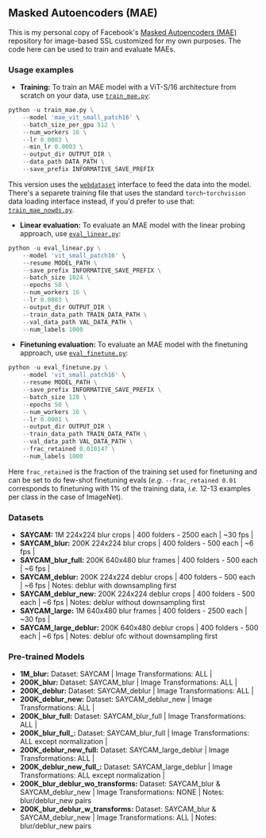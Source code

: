 ## Masked Autoencoders (MAE)

This is my personal copy of Facebook's [Masked Autoencoders (MAE)](https://github.com/facebookresearch/mae) repository for image-based SSL customized for my own purposes. The code here can be used to train and evaluate MAEs.

### Usage examples

* **Training:** To train an MAE model with a ViT-S/16 architecture from scratch on your data, use [`train_mae.py`](https://github.com/eminorhan/mae/blob/master/train_mae.py): 
```python
python -u train_mae.py \
	--model 'mae_vit_small_patch16' \
	--batch_size_per_gpu 512 \
	--num_workers 16 \
	--lr 0.0003 \
	--min_lr 0.0003 \
	--output_dir OUTPUT_DIR \
	--data_path DATA_PATH \
	--save_prefix INFORMATIVE_SAVE_PREFIX
```
This version uses the [`webdataset`](https://github.com/webdataset/webdataset) interface to feed the data into the model. There's a separete training file that uses the standard `torch`-`torchvision` data loading interface instead, if you'd prefer to use that: [`train_mae_nowds.py`](https://github.com/eminorhan/mae/blob/master/train_mae_nowds.py).

* **Linear evaluation:** To evaluate an MAE model with the linear probing approach, use [`eval_linear.py`](https://github.com/eminorhan/mae/blob/master/eval_linear.py): 
```python
python -u eval_linear.py \
	--model 'vit_small_patch16' \
	--resume MODEL_PATH \
	--save_prefix INFORMATIVE_SAVE_PREFIX \
	--batch_size 1024 \
	--epochs 50 \
	--num_workers 16 \
	--lr 0.0003 \
	--output_dir OUTPUT_DIR \
	--train_data_path TRAIN_DATA_PATH \
	--val_data_path VAL_DATA_PATH \
	--num_labels 1000
```

* **Finetuning evaluation:** To evaluate an MAE model with the finetuning approach, use [`eval_finetune.py`](https://github.com/eminorhan/mae/blob/master/eval_finetune.py): 
```python
python -u eval_finetune.py \
	--model 'vit_small_patch16' \
	--resume MODEL_PATH \
	--save_prefix INFORMATIVE_SAVE_PREFIX \
	--batch_size 128 \
	--epochs 50 \
	--num_workers 16 \
	--lr 0.0001 \
	--output_dir OUTPUT_DIR \
	--train_data_path TRAIN_DATA_PATH \
	--val_data_path VAL_DATA_PATH \
	--frac_retained 0.010147 \
	--num_labels 1000
```
Here `frac_retained` is the fraction of the training set used for finetuning and can be set to do few-shot finetuning evals (*e.g.* `--frac_retained 0.01` corresponds to finetuning with 1% of the training data, *i.e.* 12-13 examples per class in the case of ImageNet).

### Datasets

* **SAYCAM:**              1M 224x224 blur crops     | 400 folders - 2500 each | ~30 fps |
* **SAYCAM_blur:**         200K 224x224 blur crops   | 400 folders - 500 each  | ~6 fps  |
* **SAYCAM_blur_full:**    200K 640x480 blur frames  | 400 folders - 500 each  | ~6 fps  |
* **SAYCAM_deblur:**       200K 224x224 deblur crops | 400 folders - 500 each  | ~6 fps  | Notes: deblur with downsampling first
* **SAYCAM_deblur_new:**   200K 224x224 deblur crops | 400 folders - 500 each  | ~6 fps  | Notes: deblur without downsampling first
* **SAYCAM_large:**        1M 640x480 blur frames    | 400 folders - 2500 each | ~30 fps |
* **SAYCAM_large_deblur:** 200K 640x480 deblur crops | 400 folders - 500 each  | ~6 fps  | Notes: deblur ofc without downsampling first

### Pre-trained Models

* **1M_blur:**                           Dataset: SAYCAM                           | Image Transformations: ALL                        |
* **200K_blur:**                         Dataset: SAYCAM_blur                      | Image Transformations: ALL                        |
* **200K_deblur:**                       Dataset: SAYCAM_deblur                    | Image Transformations: ALL                        |
* **200K_deblur_new:**                   Dataset: SAYCAM_deblur_new                | Image Transformations: ALL                        |
* **200K_blur_full:**                    Dataset: SAYCAM_blur_full                 | Image Transformations: ALL                        |
* **200K_blur_full_:**                   Dataset: SAYCAM_blur_full                 | Image Transformations: ALL except normalization   |
* **200K_deblur_new_full:**              Dataset: SAYCAM_large_deblur              | Image Transformations: ALL                        |
* **200K_deblur_new_full_:**             Dataset: SAYCAM_large_deblur              | Image Transformations: ALL except normalization   |
* **200K_blur_deblur_wo_transforms:**    Dataset: SAYCAM_blur & SAYCAM_deblur_new  | Image Transformations: NONE                       | Notes: blur/deblur_new pairs
* **200K_blur_deblur_w_transforms:**     Dataset: SAYCAM_blur & SAYCAM_deblur_new  | Image Transformations: ALL                        | Notes: blur/deblur_new pairs
